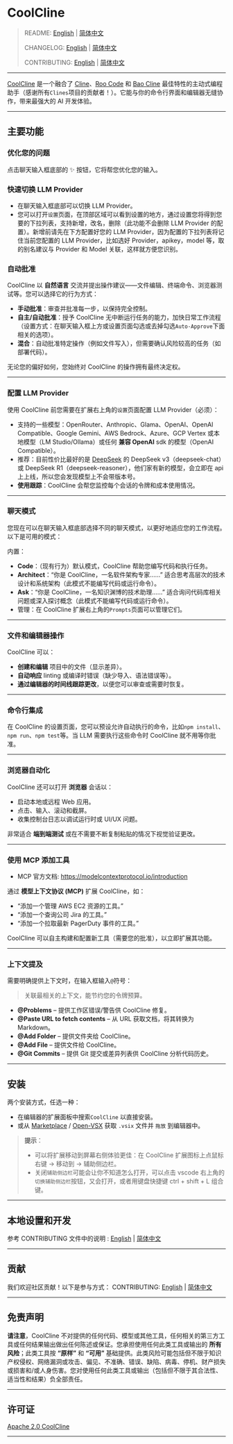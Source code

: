 # CoolCline

> README: [English](README.md) | [简体中文](https://gitee.com/coolcline/coolcline/blob/main/README_zh.md)
>
> CHANGELOG: [English](CHANGELOG.md) | [简体中文](https://gitee.com/coolcline/coolcline/blob/main/CHANGELOG_zh.md)
>
> CONTRIBUTING: [English](CONTRIBUTING.md) | [简体中文](https://gitee.com/coolcline/coolcline/blob/main/CONTRIBUTING_zh.md)

---

[CoolCline](https://gitee.com/coolcline/coolcline.git) 是一个融合了 [Cline](https://github.com/cline/cline.git)、[Roo Code](https://github.com/RooVetGit/Roo-Code.git) 和 [Bao Cline](https://github.com/jnorthrup/Bao-Cline.git) 最佳特性的主动式编程助手（感谢所有`Clines`项目的贡献者！）。它能与你的命令行界面和编辑器无缝协作，带来最强大的 AI 开发体验。

---

## 主要功能

### 优化您的问题

点击聊天输入框底部的 ✨ 按钮，它将帮您优化您的输入。

### 快速切换 LLM Provider

- 在聊天输入框底部可以切换 LLM Provider。
- 您可以打开`设置`页面，在顶部区域可以看到设置的地方，通过设置您将得到您要的下拉列表，支持新增，改名，删除（此功能不会删除 LLM Provider 的配置）。新增前请先在下方配置好您的 LLM Provider，因为配置的下拉列表将记住当前您配置的 LLM Provider，比如选好 Provider，apikey，model 等，取的别名建议与 Provider 和 Model 关联，这样就方便您识别。

### 自动批准

CoolCline 以 **自然语言** 交流并提出操作建议——文件编辑、终端命令、浏览器测试等。您可以选择它的行为方式：

- **手动批准**：审查并批准每一步，以保持完全控制。
- **自主/自动批准**：授予 CoolCline 无中断运行任务的能力，加快日常工作流程（设置方式：在聊天输入框上方或设置页面勾选或去掉勾选`Auto-Approve`下面相关的选项）。
- **混合**：自动批准特定操作（例如文件写入），但需要确认风险较高的任务（如部署代码）。

无论您的偏好如何，您始终对 CoolCline 的操作拥有最终决定权。

---

### 配置 LLM Provider

使用 CoolCline 前您需要在扩展右上角的`设置`页面配置 LLM Provider（必须）：

- 支持的一些模型：OpenRouter、Anthropic、Glama、OpenAI、OpenAI Compatible、Google Gemini、AWS Bedrock、Azure、GCP Vertex 或本地模型（LM Studio/Ollama）或任何 **兼容 OpenAI** sdk 的模型（OpenAI Compatible）。
- 推荐：目前性价比最好的是 [DeepSeek](https://platform.deepseek.com/usage) 的 DeepSeek v3（deepseek-chat）或 DeepSeek R1（deepseek-reasoner），他们家有新的模型，会立即在 api 上上线，所以您会发现模型上不会带版本号。
- **使用跟踪**：CoolCline 会帮您监控每个会话的令牌和成本使用情况。

---

### 聊天模式

您现在可以在聊天输入框底部选择不同的聊天模式，以更好地适应您的工作流程。以下是可用的模式：

内置：

- **Code**：（现有行为）默认模式，CoolCline 帮助您编写代码和执行任务。
- **Architect**：“你是 CoolCline，一名软件架构专家……” 适合思考高层次的技术设计和系统架构（此模式不能编写代码或运行命令）。
- **Ask**：“你是 CoolCline，一名知识渊博的技术助理……” 适合询问代码库相关问题或深入探讨概念（此模式不能编写代码或运行命令）。
- 管理：在 CoolCline 扩展右上角的`Prompts`页面可以管理它们。

---

### 文件和编辑器操作

CoolCline 可以：

- **创建和编辑** 项目中的文件（显示差异）。
- **自动响应** linting 或编译时错误（缺少导入、语法错误等）。
- **通过编辑器的时间线跟踪更改**，以便您可以审查或需要时恢复。

---

### 命令行集成

在 CoolCline 的设置页面，您可以预设允许自动执行的命令，比如`npm install`、`npm run`、`npm test`等。当 LLM 需要执行这些命令时 CoolCline 就不用等你批准。

---

### 浏览器自动化

CoolCline 还可以打开 **浏览器** 会话以：

- 启动本地或远程 Web 应用。
- 点击、输入、滚动和截屏。
- 收集控制台日志以调试运行时或 UI/UX 问题。

非常适合 **端到端测试** 或在不需要不断复制粘贴的情况下视觉验证更改。

---

### 使用 MCP 添加工具

- MCP 官方文档: https://modelcontextprotocol.io/introduction

通过 **模型上下文协议 (MCP)** 扩展 CoolCline，如：

- “添加一个管理 AWS EC2 资源的工具。”
- “添加一个查询公司 Jira 的工具。”
- “添加一个拉取最新 PagerDuty 事件的工具。”

CoolCline 可以自主构建和配置新工具（需要您的批准），以立即扩展其功能。

---

### 上下文提及

需要明确提供上下文时，在输入框输入`@`符号：

> 关联最相关的上下文，能节约您的令牌预算。

- **@Problems** – 提供工作区错误/警告供 CoolCline 修复。
- **@Paste URL to fetch contents** – 从 URL 获取文档，将其转换为 Markdown。
- **@Add Folder** – 提供文件夹给 CoolCline。
- **@Add File** – 提供文件给 CoolCline。
- **@Git Commits** – 提供 Git 提交或差异列表供 CoolCline 分析代码历史。

---

## 安装

两个安装方式，任选一种：

- 在编辑器的扩展面板中搜索`CoolCline` 以直接安装。
- 或从 [Marketplace](https://marketplace.visualstudio.com/items?itemName=CoolCline.coolcline) / [Open-VSX](https://open-vsx.org/extension/CoolCline/coolcline) 获取 `.vsix` 文件并 `拖放` 到编辑器中。

> **提示**：
>
> - 可以将扩展移动到屏幕右侧体验更佳：在 CoolCline 扩展图标上点鼠标右键 -> 移动到 -> 辅助侧边栏。
> - 关闭`辅助侧边栏`可能会让你不知道怎么打开，可以点击 vscode 右上角的 `切换辅助侧边栏`按钮，又会打开，或者用键盘快捷键 ctrl + shift + L 组合键。

---

## 本地设置和开发

参考 CONTRIBUTING 文件中的说明 : [English](./CONTRIBUTING.md) | [简体中文](./CONTRIBUTING_zh.md)

---

## 贡献

我们欢迎社区贡献！以下是参与方式：
CONTRIBUTING: [English](./CONTRIBUTING.md) | [简体中文](./CONTRIBUTING_zh.md)

---

## 免责声明

**请注意**，CoolCline 不对提供的任何代码、模型或其他工具，任何相关的第三方工具或任何结果输出做出任何陈述或保证。您承担使用任何此类工具或输出的 **所有风险**；此类工具按 **“原样”** 和 **“可用”** 基础提供。此类风险可能包括但不限于知识产权侵权、网络漏洞或攻击、偏见、不准确、错误、缺陷、病毒、停机、财产损失或损害和/或人身伤害。您对使用任何此类工具或输出（包括但不限于其合法性、适当性和结果）负全部责任。

---

## 许可证

[Apache 2.0 CoolCline](./LICENSE)

---
